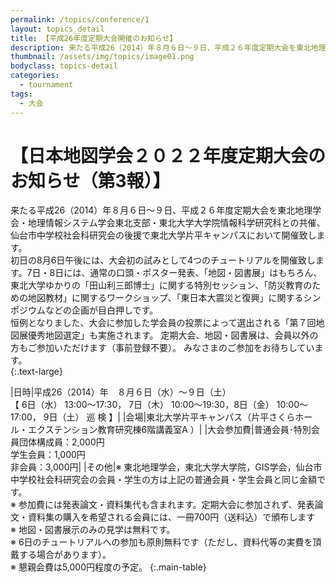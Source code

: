 ```yaml
---
permalink: /topics/conference/1
layout: topics_detail
title: 【平成26年度定期大会開催のお知らせ】
description: 来たる平成26（2014）年８月６日～９日、平成２６年度定期大会を東北地理学会・地理情報システム学会東北支部・東北大学大学院情報科学研究科との共催、仙台市中学校社会科研究会の後援で東北大学片平キャンパスにおいて開催致します。
thumbnail: /assets/img/topics/image01.png
bodyclass: topics-detail
categories:
  - tournament
tags:
  - 大会
---
```


# 【日本地図学会２０２２年度定期大会のお知らせ（第3報）】

来たる平成26（2014）年８月６日～９日、平成２６年度定期大会を東北地理学会・地理情報システム学会東北支部・東北大学大学院情報科学研究科との共催、仙台市中学校社会科研究会の後援で東北大学片平キャンパスにおいて開催致します。<br> 
初日の8月6日午後には、大会初の試みとして4つのチュートリアルを開催致します。7日・8日には、通常の口頭・ポスター発表、「地図・図書展」はもちろん、東北大学ゆかりの「田山利三郎博士」に関する特別セッション、「防災教育のための地図教材」に関するワークショップ、「東日本大震災と復興」に関するシンポジウムなどの企画が目白押しです。 <br>
恒例となりました、大会に参加した学会員の投票によって選出される「第７回地図展優秀地図選定」も実施されます。 定期大会、地図・図書展は、会員以外の方もご参加いただけます（事前登録不要）。 みなさまのご参加をお待ちしています。<br>
{:.text-large}

|日時|平成26（2014）年　８月６日（水）～９日（土）<br>【 6日（水） 13:00～17:30， 7日（木） 10:00～19:30，8日（金） 10:00～17:00， 9日（土） 巡 検 】|
|会場|東北大学片平キャンパス（片平さくらホール・エクステンション教育研究棟6階講義室A ）|
|大会参加費|普通会員･特別会員団体構成員：2,000円<br>学生会員：1,000円<br>非会員：3,000円|
|その他|※ 東北地理学会，東北大学大学院，GIS学会，仙台市中学校社会科研究会の会員・学生の方は上記の普通会員・学生会員と同じ金額です。<br>※ 参加費には発表論文・資料集代も含まれます。定期大会に参加されず、発表論文・資料集の購入を希望される会員には、一冊700円（送料込）で頒布します<br>※ 地図・図書展示のみの見学は無料です。<br>※ 6日のチュートリアルへの参加も原則無料です（ただし、資料代等の実費を頂戴する場合があります）。<br>※ 懇親会費は5,000円程度の予定。
{:.main-table}

